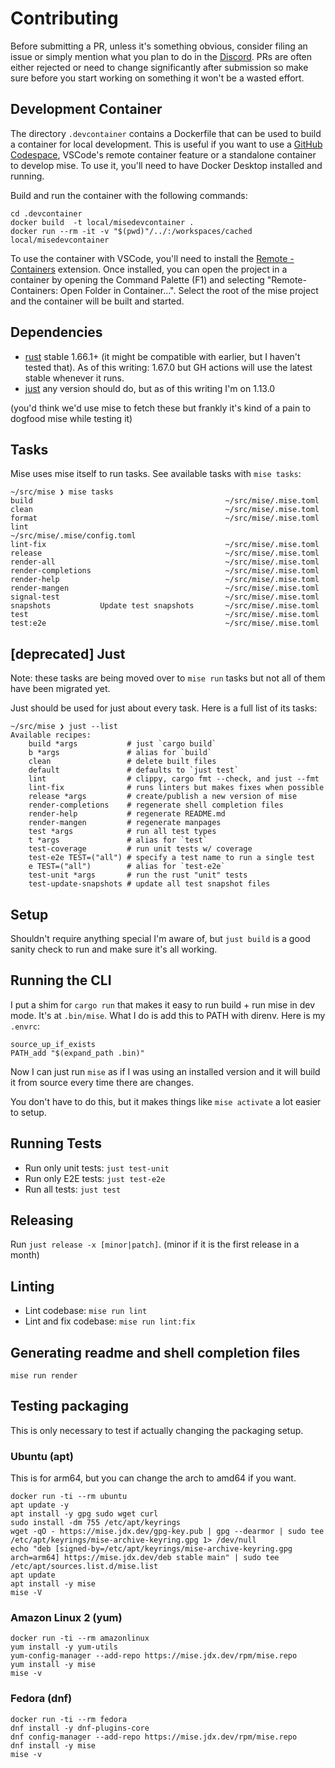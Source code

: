 # Contributing

Before submitting a PR, unless it's something obvious, consider filing an issue or simply mention what you plan to do in the [Discord](https://discord.gg/UBa7pJUN7Z).
PRs are often either rejected or need to change significantly after submission so make sure before you start working on something it won't be a wasted effort.

## Development Container

The directory `.devcontainer` contains a Dockerfile that can be used to build a container for local development. This is useful if you want to use a [GitHub Codespace](https://docs.github.com/codespaces), VSCode's remote container feature or a standalone container to develop mise. To use it, you'll need to have Docker Desktop installed and running.

Build and run the container with the following commands:

```shell
cd .devcontainer
docker build  -t local/misedevcontainer .
docker run --rm -it -v "$(pwd)"/../:/workspaces/cached local/misedevcontainer
```

To use the container with VSCode, you'll need to install the [Remote - Containers](https://marketplace.visualstudio.com/items?itemName=ms-vscode-remote.remote-containers) extension. Once installed, you can open the project in a container by opening the Command Palette (F1) and selecting "Remote-Containers: Open Folder in Container...". Select the root of the mise project and the container will be built and started.

## Dependencies

- [rust](https://www.rust-lang.org/) stable 1.66.1+ (it might be compatible with earlier, but I haven't tested that). As of this writing: 1.67.0 but GH actions will use the latest stable whenever it runs.
- [just](https://github.com/casey/just) any version should do, but as of this writing I'm on 1.13.0

(you'd think we'd use mise to fetch these but frankly it's kind of a pain to dogfood mise while testing it)

## Tasks

Mise uses mise itself to run tasks. See available tasks with `mise tasks`:

```shell
~/src/mise ❯ mise tasks
build                                           ~/src/mise/.mise.toml          
clean                                           ~/src/mise/.mise.toml          
format                                          ~/src/mise/.mise.toml          
lint                                            ~/src/mise/.mise/config.toml   
lint-fix                                        ~/src/mise/.mise.toml          
release                                         ~/src/mise/.mise.toml          
render-all                                      ~/src/mise/.mise.toml          
render-completions                              ~/src/mise/.mise.toml          
render-help                                     ~/src/mise/.mise.toml          
render-mangen                                   ~/src/mise/.mise.toml          
signal-test                                     ~/src/mise/.mise.toml          
snapshots           Update test snapshots       ~/src/mise/.mise.toml          
test                                            ~/src/mise/.mise.toml          
test:e2e                                        ~/src/mise/.mise.toml          
```

## [deprecated] Just

Note: these tasks are being moved over to `mise run` tasks but not all of them have been migrated yet.

Just should be used for just about every task. Here is a full list of its
tasks:

```shell
~/src/mise ❯ just --list
Available recipes:
    build *args           # just `cargo build`
    b *args               # alias for `build`
    clean                 # delete built files
    default               # defaults to `just test`
    lint                  # clippy, cargo fmt --check, and just --fmt
    lint-fix              # runs linters but makes fixes when possible
    release *args         # create/publish a new version of mise
    render-completions    # regenerate shell completion files
    render-help           # regenerate README.md
    render-mangen         # regenerate manpages
    test *args            # run all test types
    t *args               # alias for `test`
    test-coverage         # run unit tests w/ coverage
    test-e2e TEST=("all") # specify a test name to run a single test
    e TEST=("all")        # alias for `test-e2e`
    test-unit *args       # run the rust "unit" tests
    test-update-snapshots # update all test snapshot files
```

## Setup

Shouldn't require anything special I'm aware of, but `just build` is a good sanity check to run and make sure it's all working.

## Running the CLI

I put a shim for `cargo run` that makes it easy to run build + run mise in dev mode. It's at `.bin/mise`. What I do is add this to PATH
with direnv. Here is my `.envrc`:

```shell
source_up_if_exists
PATH_add "$(expand_path .bin)"
```

Now I can just run `mise` as if I was using an installed version and it will build it from source every time there are changes.

You don't have to do this, but it makes things like `mise activate` a lot easier to setup.

## Running Tests

- Run only unit tests: `just test-unit`
- Run only E2E tests: `just test-e2e`
- Run all tests: `just test`

## Releasing

Run `just release -x [minor|patch]`. (minor if it is the first release in a month)

## Linting

- Lint codebase: `mise run lint`
- Lint and fix codebase: `mise run lint:fix`

## Generating readme and shell completion files

```shell
mise run render
```

## Testing packaging

This is only necessary to test if actually changing the packaging setup.

### Ubuntu (apt)

This is for arm64, but you can change the arch to amd64 if you want.

```shell
docker run -ti --rm ubuntu
apt update -y
apt install -y gpg sudo wget curl
sudo install -dm 755 /etc/apt/keyrings
wget -qO - https://mise.jdx.dev/gpg-key.pub | gpg --dearmor | sudo tee /etc/apt/keyrings/mise-archive-keyring.gpg 1> /dev/null
echo "deb [signed-by=/etc/apt/keyrings/mise-archive-keyring.gpg arch=arm64] https://mise.jdx.dev/deb stable main" | sudo tee /etc/apt/sources.list.d/mise.list
apt update
apt install -y mise
mise -V
```

### Amazon Linux 2 (yum)

```shell
docker run -ti --rm amazonlinux
yum install -y yum-utils
yum-config-manager --add-repo https://mise.jdx.dev/rpm/mise.repo
yum install -y mise
mise -v
```

### Fedora (dnf)

```shell
docker run -ti --rm fedora
dnf install -y dnf-plugins-core
dnf config-manager --add-repo https://mise.jdx.dev/rpm/mise.repo
dnf install -y mise
mise -v
```
